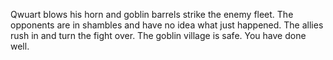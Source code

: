 Qwuart blows his horn and goblin barrels strike the enemy fleet. The opponents are in shambles and have no idea what just happened. The allies rush in and turn the fight over. The goblin village is safe. You have done well.